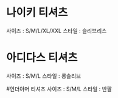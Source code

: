 # 나이키 티셔츠
사이즈 : S/M/L/XL/XXL
스타일 : 슬리브리스

# 아디다스 티셔츠
사이즈 : S/M/L
스타일 : 롱슬리브

#언더아머 티셔츠
사이즈 : S/M/L
스타일 : 반팔

